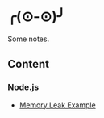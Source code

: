 # ╭(⊙-⊙)╯

Some notes.

## Content

### Node.js

* [Memory Leak Example](https://github.com/cettoana/examples/blob/master/node/memory-leak)
